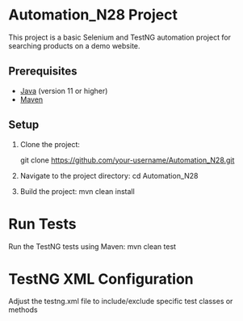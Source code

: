 # Automation_N28 Project

This project is a basic Selenium and TestNG automation project for searching products on a demo website.

## Prerequisites

- [Java](https://www.oracle.com/java/technologies/javase-downloads.html) (version 11 or higher)
- [Maven](https://maven.apache.org/download.cgi)

## Setup

1. Clone the project:

   git clone https://github.com/your-username/Automation_N28.git
   
2. Navigate to the project directory:
   cd Automation_N28
   
4. Build the project:
  mvn clean install

# Run Tests
Run the TestNG tests using Maven:
  mvn clean test

# TestNG XML Configuration
Adjust the testng.xml file to include/exclude specific test classes or methods
